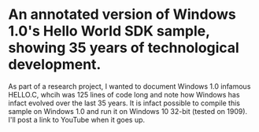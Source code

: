 # An annotated version of Windows 1.0's Hello World SDK sample, showing 35 years of technological development.

As part of a research project, I wanted to document Windows 1.0 infamous HELLO.C, whcih was 125 lines of code long and note how Windows has infact evolved over the last 35 years. It is infact possible to compile this sample on Windows 1.0 and run it on Windows 10 32-bit (tested on 1909). I'll post a link to YouTube when it goes up.
